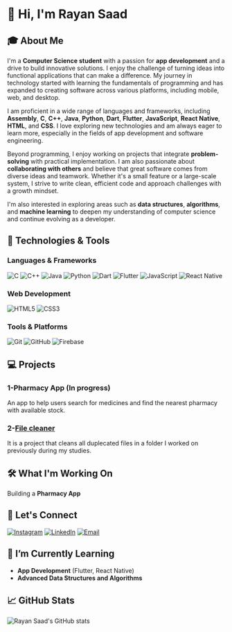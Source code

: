# 👋 Hi, I'm Rayan Saad

## 🎓 About Me
I'm a **Computer Science student** with a passion for **app development** and a drive to build innovative solutions. I enjoy the challenge of turning ideas into functional applications that can make a difference. My journey in technology started with learning the fundamentals of programming and has expanded to creating software across various platforms, including mobile, web, and desktop.

I am proficient in a wide range of languages and frameworks, including **Assembly**, **C**, **C++**, **Java**, **Python**, **Dart**, **Flutter**, **JavaScript**, **React Native**, **HTML**, and **CSS**. I love exploring new technologies and am always eager to learn more, especially in the fields of app development and software engineering.

Beyond programming, I enjoy working on projects that integrate **problem-solving** with practical implementation. I am also passionate about **collaborating with others** and believe that great software comes from diverse ideas and teamwork. Whether it's a small feature or a large-scale system, I strive to write clean, efficient code and approach challenges with a growth mindset.

I'm also interested in exploring areas such as **data structures**, **algorithms**, and **machine learning** to deepen my understanding of computer science and continue evolving as a developer.


## 🚀 Technologies & Tools

### Languages & Frameworks
![C](https://img.shields.io/badge/-C-00599C?style=flat-square&logo=C&logoColor=white)
![C++](https://img.shields.io/badge/-C++-00599C?style=flat-square&logo=C%2B%2B&logoColor=white)
![Java](https://img.shields.io/badge/-Java-007396?style=flat-square&logo=Java&logoColor=white)
![Python](https://img.shields.io/badge/-Python-3776AB?style=flat-square&logo=Python&logoColor=white)
![Dart](https://img.shields.io/badge/-Dart-0175C2?style=flat-square&logo=Dart&logoColor=white)
![Flutter](https://img.shields.io/badge/-Flutter-02569B?style=flat-square&logo=Flutter&logoColor=white)
![JavaScript](https://img.shields.io/badge/-JavaScript-F7DF1E?style=flat-square&logo=JavaScript&logoColor=white)
![React Native](https://img.shields.io/badge/-React%20Native-61DAFB?style=flat-square&logo=React&logoColor=white)

### Web Development
![HTML5](https://img.shields.io/badge/-HTML5-E34F26?style=flat-square&logo=HTML5&logoColor=white)
![CSS3](https://img.shields.io/badge/-CSS3-1572B6?style=flat-square&logo=CSS3&logoColor=white)

### Tools & Platforms
![Git](https://img.shields.io/badge/-Git-F05032?style=flat-square&logo=Git&logoColor=white)
![GitHub](https://img.shields.io/badge/-GitHub-181717?style=flat-square&logo=GitHub&logoColor=white)
![Firebase](https://img.shields.io/badge/-Firebase-FFCA28?style=flat-square&logo=Firebase&logoColor=white)

## 💻 Projects 

### 1-Pharmacy App (In progress)
An app to help users search for medicines and find the nearest pharmacy with available stock.

### 2-[File cleaner](https://github.com/ehrg1/461-CS315-project)
It is a project that cleans all duplecated files in a folder I worked on previously during my studies.


## 🛠️ What I'm Working On
Building a **Pharmacy App** 

## 📣 Let's Connect

[![Instagram](https://img.shields.io/badge/Instagram-e4405f?style=flat-square&logo=Instagram&logoColor=white)](https://www.instagram.com/ehr.g?igsh=Zjd0amw3eTQwZm1s&utm_source=qr)
[![LinkedIn](https://img.shields.io/badge/LinkedIn-0e76a8?style=flat-square&logo=LinkedIn&logoColor=white)](https://www.linkedin.com/in/rayan-altawijari-aa7188202)
[![Email](https://img.shields.io/badge/Email-0078d4?style=flat-square&logo=gmail&logoColor=white)](mailto:riansaad23@gmain.com)

## 🌱 I’m Currently Learning
- **App Development** (Flutter, React Native)
- **Advanced Data Structures and Algorithms**

## 📈 GitHub Stats
![Rayan Saad's GitHub stats](https://github-readme-stats.vercel.app/api?username=ehrg1&show_icons=true&hide_title=true&count_private=true&theme=radical)


<!--
**ehrg1/ehrg1** is a ✨ _special_ ✨ repository because its `README.md` (this file) appears on your GitHub profile.

Here are some ideas to get you started:

- 🔭 I’m currently working on ...
- 🌱 I’m currently learning ...
- 👯 I’m looking to collaborate on ...
- 🤔 I’m looking for help with ...
- 💬 Ask me about ...
- 📫 How to reach me: ...
- 😄 Pronouns: ...
- ⚡ Fun fact: ...
-->
